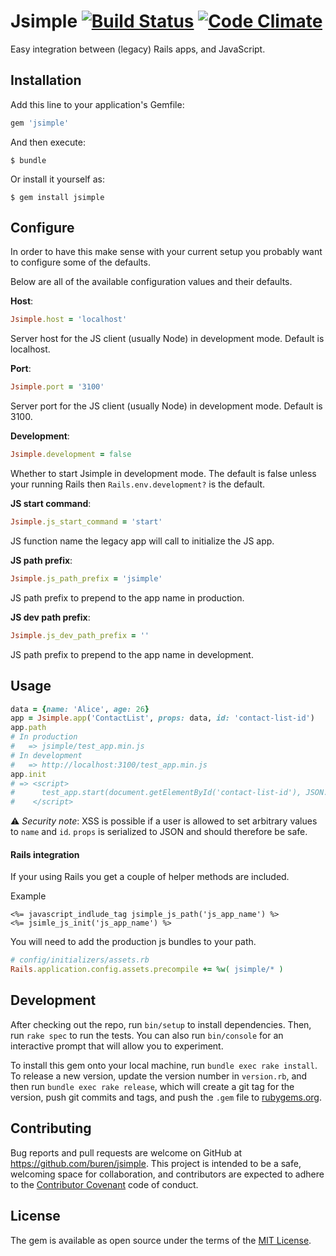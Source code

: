 # Jsimple [![Build Status](https://travis-ci.org/buren/jsimple.svg?branch=master)](https://travis-ci.org/buren/jsimple) [![Code Climate](https://codeclimate.com/github/buren/jsimple/badges/gpa.svg)](https://codeclimate.com/github/buren/jsimple)

Easy integration between (legacy) Rails apps, and JavaScript.

## Installation

Add this line to your application's Gemfile:

```ruby
gem 'jsimple'
```

And then execute:

    $ bundle

Or install it yourself as:

    $ gem install jsimple

## Configure

In order to have this make sense with your current setup you probably want to configure some of the defaults.

Below are all of the available configuration values and their defaults.

__Host__:

```ruby
Jsimple.host = 'localhost'
```
Server host for the JS client (usually Node) in development mode. Default is localhost.

__Port__:

```ruby
Jsimple.port = '3100'
```
Server port for the JS client (usually Node) in development mode. Default is 3100.

__Development__:

```ruby
Jsimple.development = false
```
Whether to start Jsimple in development mode. The default is false unless your running Rails then `Rails.env.development?` is the default.

__JS start command__:

```ruby
Jsimple.js_start_command = 'start'
```
JS function name the legacy app will call to initialize the JS app.

__JS path prefix__:

```ruby
Jsimple.js_path_prefix = 'jsimple'
```
JS path prefix to prepend to the app name in production.

__JS dev path prefix__:

```ruby
Jsimple.js_dev_path_prefix = ''
```
JS path prefix to prepend to the app name in development.


## Usage

```ruby
data = {name: 'Alice', age: 26}
app = Jsimple.app('ContactList', props: data, id: 'contact-list-id')
app.path
# In production
#   => jsimple/test_app.min.js
# In development
#   => http://localhost:3100/test_app.min.js
app.init
# => <script>
#      test_app.start(document.getElementById('contact-list-id'), JSON.parse('{"name": "Alice", "age": 26}'));
#    </script>
```

:warning: _Security note_: XSS is possible if a user is allowed to set arbitrary values to `name` and `id`. `props` is serialized to JSON and should therefore be safe.

#### Rails integration

If your using Rails you get a couple of helper methods are included.

Example
```
<%= javascript_indlude_tag jsimple_js_path('js_app_name') %>
<%= jsimle_js_init('js_app_name') %>
```

You will need to add the production js bundles to your path.

```ruby
# config/initializers/assets.rb
Rails.application.config.assets.precompile += %w( jsimple/* )
```

## Development

After checking out the repo, run `bin/setup` to install dependencies. Then, run `rake spec` to run the tests. You can also run `bin/console` for an interactive prompt that will allow you to experiment.

To install this gem onto your local machine, run `bundle exec rake install`. To release a new version, update the version number in `version.rb`, and then run `bundle exec rake release`, which will create a git tag for the version, push git commits and tags, and push the `.gem` file to [rubygems.org](https://rubygems.org).

## Contributing

Bug reports and pull requests are welcome on GitHub at https://github.com/buren/jsimple. This project is intended to be a safe, welcoming space for collaboration, and contributors are expected to adhere to the [Contributor Covenant](contributor-covenant.org) code of conduct.

## License

The gem is available as open source under the terms of the [MIT License](http://opensource.org/licenses/MIT).
